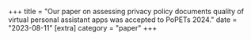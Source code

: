 +++
title = "Our paper on assessing privacy policy documents quality of virtual personal assistant apps was accepted to PoPETs 2024."
date = "2023-08-11"
[extra]
category = "paper"
+++
